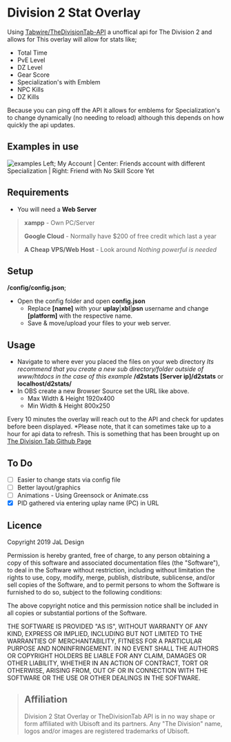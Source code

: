

# Division 2 Stat Overlay
Using [Tabwire/TheDivisionTab-API](https://github.com/Tabwire/TheDivisionTab-API) a unoffical api for The Division 2 and allows for 
This overlay will allow for stats like;
- Total Time
- PvE Level
- DZ Level
- Gear Score
- Specialization's with Emblem 
- NPC Kills
- DZ Kills

Because you can ping off the API it allows for emblems for Specialization's to change dynamically (no needing to reload) although this depends on how quickly the api updates.


## Examples in use
![examples](https://i.imgur.com/aQJy6jr.png)
Left; My Account | Center: Friends account with different Specialization | Right: Friend with No Skill Score Yet
## Requirements
 - You will need a **Web Server** 
>  **xampp** - Own PC/Server
>
>  **Google Cloud** - Normally have $200 of free credit which last a year
>
>  **A Cheap VPS/Web Host** - Look around  *Nothing powerful is needed*

## Setup
 **/config/config.json**;
 - Open the config  folder and open **config.json**
    - Replace **[name]** with your **uplay**|**xbl**|**psn** username and change **[platform]** with the respective name.
    - Save & move/upload your files to your web server.
## Usage
 - Navigate to where ever you placed the files on your web directory 
 *Its recommend that you create a new sub directory/folder outside of www/htdocs in the case of this example* **/d2stats**
   **[Server ip]/d2stats** or **localhost/d2stats/**  
- In OBS create a new Browser Source set the URL like above.
    - Max Width & Height 1920x400
    - Min Width & Height 800x250
   
Every 10 minutes the overlay will reach out to the API and check for updates before been displayed.
*Please note, that it can sometimes take up to a hour for api data to refresh. This is something that has been brought up on [The Division Tab Github Page](https://github.com/Tabwire/TheDivisionTab-API/issues/3)
## To Do
 - [ ] Easier to change stats via config file
 - [ ] Better layout/graphics
 - [ ] Animations - Using Greensock or Animate.css
 - [x] PID gathered via entering uplay name (PC) in URL

## Licence

Copyright 2019 JaL Design

Permission is hereby granted, free of charge, to any person obtaining a copy of this software and associated documentation files (the "Software"), to deal in the Software without restriction, including without limitation the rights to use, copy, modify, merge, publish, distribute, sublicense, and/or sell copies of the Software, and to permit persons to whom the Software is furnished to do so, subject to the following conditions:

The above copyright notice and this permission notice shall be included in all copies or substantial portions of the Software.

THE SOFTWARE IS PROVIDED "AS IS", WITHOUT WARRANTY OF ANY KIND, EXPRESS OR IMPLIED, INCLUDING BUT NOT LIMITED TO THE WARRANTIES OF MERCHANTABILITY, FITNESS FOR A PARTICULAR PURPOSE AND NONINFRINGEMENT. IN NO EVENT SHALL THE AUTHORS OR COPYRIGHT HOLDERS BE LIABLE FOR ANY CLAIM, DAMAGES OR OTHER LIABILITY, WHETHER IN AN ACTION OF CONTRACT, TORT OR OTHERWISE, ARISING FROM, OUT OF OR IN CONNECTION WITH THE SOFTWARE OR THE USE OR OTHER DEALINGS IN THE SOFTWARE.
> ## Affiliation
>    Division 2 Stat Overlay or TheDivisionTab API is in no way shape or form affiliated with Ubisoft and its partners. Any "The Division" name, logos and/or images are registered trademarks of Ubisoft.

